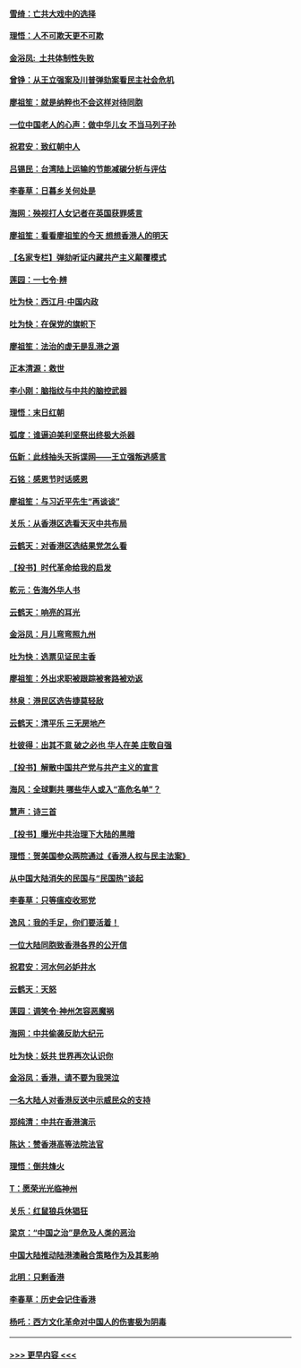 #### [雪绮：亡共大戏中的选择](../pages/nsc993/n11699922.md?t=12050101) 
#### [理悟：人不可欺天更不可欺](../pages/nsc993/n11699657.md?t=12050101) 
#### [金浴凤:  土共体制性失败](../pages/nsc993/n11699361.md?t=12050101) 
#### [曾铮：从王立强案及川普弹劾案看民主社会危机](../pages/nsc993/n11699318.md?t=12050101) 
#### [廖祖笙：就是纳粹也不会这样对待同胞](../pages/nsc993/n11697658.md?t=12050101) 
#### [一位中国老人的心声：做中华儿女 不当马列子孙](../pages/nsc993/n11697525.md?t=12050101) 
#### [祝君安：致红朝中人](../pages/nsc993/n11697518.md?t=12050101) 
#### [吕锡民：台湾陆上运输的节能减碳分析与评估](../pages/nsc993/n11694983.md?t=12050101) 
#### [李春草：日暮乡关何处是](../pages/nsc993/n11694805.md?t=12050101) 
#### [海网：殃视打人女记者在英国获罪感言](../pages/nsc993/n11693832.md?t=12050101) 
#### [廖祖笙：看看廖祖笙的今天 想想香港人的明天](../pages/nsc993/n11693707.md?t=12050101) 
#### [【名家专栏】弹劾听证内藏共产主义颠覆模式](../pages/nsc993/n11693563.md?t=12050101) 
#### [莲园：一七令‧辨](../pages/nsc993/n11692558.md?t=12050101) 
#### [吐为快：西江月·中国内政](../pages/nsc993/n11692071.md?t=12050101) 
#### [吐为快：在保党的旗帜下](../pages/nsc993/n11691188.md?t=12050101) 
#### [廖祖笙：法治的虚无是乱港之源](../pages/nsc993/n11690605.md?t=12050101) 
#### [正本清源：救世](../pages/nsc993/n11689134.md?t=12050101) 
#### [李小刚：脑指纹与中共的脑控武器](../pages/nsc993/n11688900.md?t=12050101) 
#### [理悟：末日红朝](../pages/nsc993/n11688829.md?t=12050101) 
#### [弧度：谁逼迫美利坚祭出终极大杀器](../pages/nsc993/n11688735.md?t=12050101) 
#### [伍新：此线抽头天拆谍网——王立强叛逃感言](../pages/nsc993/n11687981.md?t=12050101) 
#### [石铭：感恩节时话感恩](../pages/nsc993/n11687568.md?t=12050101) 
#### [廖祖笙：与习近平先生“再谈谈”](../pages/nsc993/n11687005.md?t=12050101) 
#### [关乐：从香港区选看天灭中共布局](../pages/nsc993/n11686647.md?t=12050101) 
#### [云鹤天：对香港区选结果党怎么看](../pages/nsc993/n11686216.md?t=12050101) 
#### [【投书】时代革命给我的启发](../pages/nsc993/n11684287.md?t=12050101) 
#### [乾元：告海外华人书](../pages/nsc993/n11684044.md?t=12050101) 
#### [云鹤天：响亮的耳光](../pages/nsc993/n11684254.md?t=12050101) 
#### [金浴凤：月儿弯弯照九州](../pages/nsc993/n11684231.md?t=12050101) 
#### [吐为快：选票见证民主香](../pages/nsc993/n11684206.md?t=12050101) 
#### [廖祖笙：外出求职被跟踪被套路被劝返](../pages/nsc993/n11683874.md?t=12050101) 
#### [林泉：港民区选告捷莫轻敌](../pages/nsc993/n11683930.md?t=12050101) 
#### [云鹤天：清平乐 三无房地产](../pages/nsc993/n11681521.md?t=12050101) 
#### [杜彼得：出其不意 破之必也 华人在美 庄敬自强](../pages/nsc993/n11679554.md?t=12050101) 
#### [【投书】解散中国共产党与共产主义的宣言](../pages/nsc993/n11679177.md?t=12050101) 
#### [海风：全球剿共 哪些华人或入“高危名单”？](../pages/nsc993/n11678617.md?t=12050101) 
#### [慧声：诗三首](../pages/nsc993/n11678848.md?t=12050101) 
#### [【投书】曝光中共治理下大陆的黑暗](../pages/nsc993/n11678674.md?t=12050101) 
#### [理悟：贺美国参众两院通过《香港人权与民主法案》](../pages/nsc993/n11678104.md?t=12050101) 
#### [从中国大陆消失的民国与“民国热”谈起](../pages/nsc993/n11678075.md?t=12050101) 
#### [李春草：只等瘟疫收邪党](../pages/nsc993/n11677308.md?t=12050101) 
#### [逸风：我的手足，你们要活着！](../pages/nsc993/n11676352.md?t=12050101) 
#### [一位大陆同胞致香港各界的公开信](../pages/nsc993/n11675761.md?t=12050101) 
#### [祝君安：河水何必妒井水](../pages/nsc993/n11675746.md?t=12050101) 
#### [云鹤天：天怒](../pages/nsc993/n11675718.md?t=12050101) 
#### [莲园：调笑令‧神州怎容恶魔祸](../pages/nsc993/n11675648.md?t=12050101) 
#### [海网：中共偷袭反助大纪元](../pages/nsc993/n11673515.md?t=12050101) 
#### [吐为快：妖共 世界再次认识你](../pages/nsc993/n11673506.md?t=12050101) 
#### [金浴凤：香港，请不要为我哭泣](../pages/nsc993/n11673248.md?t=12050101) 
#### [一名大陆人对香港反送中示威民众的支持](../pages/nsc993/n11672615.md?t=12050101) 
#### [郑纯清：中共在香港演示](../pages/nsc993/n11670539.md?t=12050101) 
#### [陈达：赞香港高等法院法官](../pages/nsc993/n11669542.md?t=12050101) 
#### [理悟：倒共烽火](../pages/nsc993/n11668844.md?t=12050101) 
#### [T：愿荣光光临神州](../pages/nsc993/n11668421.md?t=12050101) 
#### [关乐：红鼠狼兵休猖狂](../pages/nsc993/n11668378.md?t=12050101) 
#### [梁京：“中国之治”是危及人类的恶治](../pages/nsc993/n11668328.md?t=12050101) 
#### [中国大陆推动陆港澳融合策略作为及其影响](../pages/nsc993/n11668157.md?t=12050101) 
#### [北明：只剩香港](../pages/nsc993/n11668002.md?t=12050101) 
#### [李春草：历史会记住香港](../pages/nsc993/n11667927.md?t=12050101) 
#### [杨吒：西方文化革命对中国人的伤害极为阴毒](../pages/nsc993/n11664521.md?t=12050101) 

----
#### [ >>> 更早内容 <<< ](../indexes/nsc993-earlier.md)
